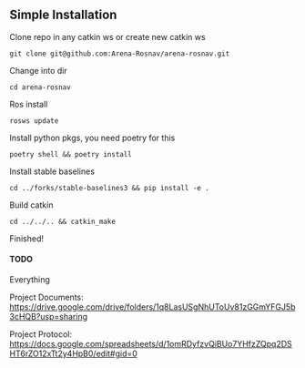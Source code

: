 ## Simple Installation

Clone repo in any catkin ws or create new catkin ws

```
git clone git@github.com:Arena-Rosnav/arena-rosnav.git
```

Change into dir

```
cd arena-rosnav
```

Ros install

```
rosws update
```

Install python pkgs, you need poetry for this

```
poetry shell && poetry install
```

Install stable baselines

```
cd ../forks/stable-baselines3 && pip install -e .
```

Build catkin

```
cd ../../.. && catkin_make
```

Finished!

#### TODO

Everything

Project Documents:
https://drive.google.com/drive/folders/1q8LasUSgNhUToUv81zGGmYFGJ5b3cHQB?usp=sharing

Project Protocol:
https://docs.google.com/spreadsheets/d/1omRDyfzvQiBUo7YHfzZQpq2DSHT6rZO12xTt2y4HpB0/edit#gid=0
